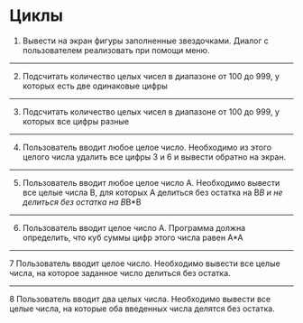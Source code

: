 # Циклы
1. Вывести на экран фигуры заполненные звездочками. Диалог с пользователем реализовать при помощи меню.
---
2. Подсчитать количество целых чисел в диапазоне от 100 до 999, у которых есть две одинаковые цифры
---
3. Подсчитать количество целых чисел в диапазоне от 100 до 999, у которых все цифры разные
---
4. Пользователь вводит любое целое число. Необходимо из этого целого числа удалить все цифры 3 и 6 и вывести обратно на экран.
---
5. Пользователь вводит любое целое число А. Необходимо вывести все целые числа В, для которых А делиться без остатка на В*В и не делиться без остатка на В*В*В
---
6. Пользователь вводит целое число А. Программа должна определить, что куб суммы цифр этого числа равен А*А
---
7 Пользователь вводит целое число. Необходимо вывести все целые числа, на которое заданное число делиться без остатка.

---
8 Пользователь вводит два целых числа. Необходимо вывести все целые числа, на которые оба введенных числа делятся без остатка.
